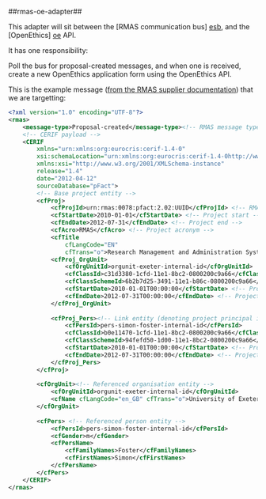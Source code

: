 ##rmas-oe-adapter##

This adapter will sit between the [RMAS communication bus] [esb], and the [OpenEthics] [oe] API.

It has one responsibility:

Poll the bus for proposal-created messages, and when one is received, create a new
OpenEthics application form using the OpenEthics API.

[esb]:https://github.com/UoK-Psychology/RMAS-ServiceBus
[oe]:https://github.com/UoK-Psychology/Openethics


This is the example message ([from the RMAS supplier documentation](http://blogs.kent.ac.uk/rmas-ee/files/2012/10/RMAS-Supplier-Documentation.pdf)) that we are targetting:

```xml
<?xml version="1.0" encoding="UTF-8"?> 
<rmas>
	<message-type>Proposal-created</message-type><!-- RMAS message type -->
	<!-- CERIF payload -->
	<CERIF
		xmlns="urn:xmlns:org:eurocris:cerif-1.4-0" 
		xsi:schemaLocation="urn:xmlns:org:eurocris:cerif-1.4-0http://www.eurocris.org/Uploads/Web%20pages/CERIF-1.4/CERIF_1.4_0.xsd" 
		xmlns:xsi="http://www.w3.org/2001/XMLSchema-instance"
		release="1.4"
		date="2012-04-12"
		sourceDatabase="pFact"> 
		<!-- Base project entity -->
		<cfProj>
			<cfProjId>urn:rmas:0078:pfact:2.02:UUID</cfProjId> <!-- RMAS identifier --> 
			<cfStartDate>2010-01-01</cfStartDate> <!-- Project start --> 
			<cfEndDate>2012-07-31</cfEndDate> <!-- Project end --> 
			<cfAcro>RMAS</cfAcro> <!-- Project acronym -->
			<cfTitle
				cfLangCode="EN"
				cfTrans="o">Research Management and Administration System</cfTitle> <!-- Link entity (denoting project co-ordinator) -->
			<cfProj_OrgUnit>
				<cfOrgUnitId>orgunit-exeter-internal-id</cfOrgUnitId>
				<cfClassId>c31d3380-1cfd-11e1-8bc2-0800200c9a66</cfClassId><!-- Formal euroCRIS UUID for 'Coordinator' --> 
				<cfClassSchemeId>6b2b7d25-3491-11e1-b86c-0800200c9a66</cfClassSchemeId><!-- Formal euroCRIS UUID for 'CERIF1.3-Project-Organisation' -->
			  	<cfStartDate>2010-01-01T00:00:00</cfStartDate> <!-- Project start --> 
			  	<cfEndDate>2012-07-31T00:00:00</cfEndDate> <!-- Project end -->
			</cfProj_OrgUnit>
		
			<cfProj_Pers><!-- Link entity (denoting project principal investigator -->
				<cfPersId>pers-simon-foster-internal-id</cfPersId>
				<cfClassId>b0e11470-1cfd-11e1-8bc2-0800200c9a66</cfClassId><!-- Formal euroCRIS UUID for 'Principal Investigator' --> 
				<cfClassSchemeId>94fefd50-1d00-11e1-8bc2-0800200c9a66</cfClassSchemeId> <!-- Formal euroCRIS UUID for 'CERIF1.3-Project-Person' --> 
				<cfStartDate>2010-01-01T00:00:00</cfStartDate> <!-- Project start --> 
				<cfEndDate>2012-07-31T00:00:00</cfEndDate> <!-- Project end -->
			</cfProj_Pers> 
		</cfProj>
	
		<cfOrgUnit><!-- Referenced organisation entity -->
			<cfOrgUnitId>orgunit-exeter-internal-id</cfOrgUnitId>
			<cfName cfLangCode="en_GB" cfTrans="o">University of Exeter</cfName>
		</cfOrgUnit>
	
		<cfPers> <!-- Referenced person entity -->
			<cfPersId>pers-simon-foster-internal-id</cfPersId> 
			<cfGender>m</cfGender>
			<cfPersName>
				<cfFamilyNames>Foster</cfFamilyNames>
				<cfFirstNames>Simon</cfFirstNames> 
			</cfPersName>
		</cfPers>
	</CERIF>
</rmas>
```
